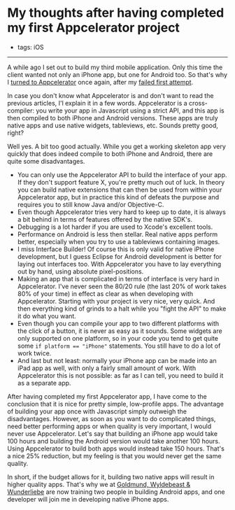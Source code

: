 # My thoughts after having completed my first Appcelerator project
- tags: iOS

---

A while ago I set out to build my third mobile application. Only this time the client wanted not only an iPhone app, but one for Android too. So that's why I [turned to Appcelerator](http://www.mixedcase.nl/articles/2010/11/09/once-again-i-turn-appcelerator/) once again, after my [failed first attempt](http://www.mixedcase.nl/articles/2010/04/21/getting-started-iphone-app-development/).

In case you don't know what Appcelerator is and don't want to read the previous articles, I'l explain it in a few words. Appcelerator is a cross-compiler: you write your app in Javascript using a strict API, and this app is then compiled to both iPhone and Android versions. These apps are truly native apps and use native widgets, tableviews, etc. Sounds pretty good, right?

Well yes. A bit too good actually. While you get a working skeleton app very quickly that does indeed compile to both iPhone and Android, there are quite some disadvantages.

* You can only use the Appcelerator API to build the interface of your app. If they don't support feature X, you're pretty much out of luck. In theory you can build native extensions that can then be used from within your Appcelerator app, but in practice this kind of defeats the purpose and requires you to still know Java and/or Objective-C.
* Even though Appcelerator tries very hard to keep up to date, it is always a bit behind in terms of features offered by the native SDK's.
* Debugging is a lot harder if you are used to Xcode's excellent tools.
* Performance on Android is less then stellar. Real native apps perform better, especially when you try to use a tableviews containing images.
* I miss Interface Builder! Of course this is only valid for native iPhone development, but I guess Eclipse for Android development is better for laying out interfaces too. With Appcelerator you have to lay everything out by hand, using absolute pixel-positions.
* Making an app that is complicated in terms of interface is very hard in Appcelerator. I've never seen the 80/20 rule (the last 20% of work takes 80% of your time) in effect as clear as when developing with Appcelerator. Starting with your project is very nice, very quick. And then everything kind of grinds to a halt while you "fight the API" to make it do what you want.
* Even though you can compile your app to two different platforms with the click of a button, it is never as easy as it sounds. Some widgets are only supported on one platform, so in your code you tend to get quite some `if platform == "iPhone"` statements. You still have to do a lot of work twice.
* And last but not least: normally your iPhone app can be made into an iPad app as well, with only a fairly small amount of work. With Appcelerator this is not possible: as far as I can tell, you need to build it as a separate app.

After having completed my first Appcelerator app, I have come to the conclusion that it is nice for pretty simple, low-profile apps. The advantage of building your app once with Javascript simply outweigh the disadvantages. However, as soon as you want to do complicated things, need better performing apps or when quality is very important, I would never use Appcelerator. Let's say that building an iPhone app would take 100 hours and building the Android version would take another 100 hours. Using Appcelerator to build both apps would instead take 150 hours. That's a nice 25% reduction, but my feeling is that you would never get the same quality.

In short, if the budget allows for it, building two native apps will result in higher quality apps. That's why we at [Goldmund, Wyldebeast & Wunderliebe](http://www.goldmund-wyldebeast-wunderliebe.com/) are now training two people in building Android apps, and one developer will join me in developing native iPhone apps.
